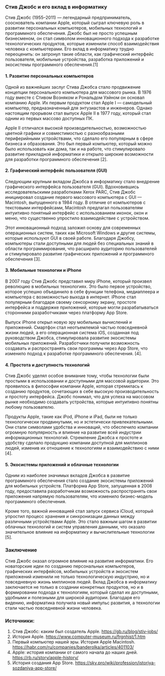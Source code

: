 ### Стив Джобс и его вклад в информатику

Стив Джобс (1955–2011) — легендарный предприниматель, сооснователь компании Apple, который сыграл ключевую роль в развитии персональных компьютеров, мобильных технологий и программного обеспечения. Джобс был не просто успешным бизнесменом, он стал символом инновационного подхода к разработке технологических продуктов, которые изменили способ взаимодействия человека с компьютерами. Его вклад в информатику трудно переоценить: он затронул такие области, как графический интерфейс пользователя, мобильные устройства, разработка приложений и экосистемы программного обеспечения.[1]

#### 1. Развитие персональных компьютеров

Одной из важнейших заслуг Стива Джобса стало продвижение концепции персонального компьютера для массового рынка. В 1976 году вместе с Стивом Возняком и Рональдом Уэйном он основал компанию Apple. Их первым продуктом стал Apple I — самодельный компьютер, предназначенный для энтузиастов и инженеров. Однако настоящим прорывом стал выпуск Apple II в 1977 году, который стал одним из первых массово доступных ПК.

Apple II отличался высокой производительностью, возможностью цветной графики и совместимостью с разнообразными периферийными устройствами, что сделало его популярным в сфере бизнеса и образования. Это был первый компьютер, который можно было использовать как дома, так и на работе, что стимулировало развитие прикладной информатики и открыло широкие возможности для разработки программного обеспечения [2].

#### 2. Графический интерфейс пользователя (GUI)

Следующим крупным вкладом Джобса в информатику стало внедрение графического интерфейса пользователя (GUI). Вдохновившись исследовательскими разработками Xerox PARC, Стив Джобс инициировал создание первого массового компьютера с GUI — Macintosh, выпущенного в 1984 году. В отличие от компьютеров с текстовыми интерфейсами, Macintosh предлагал пользователям интуитивно понятный интерфейс с использованием иконок, окон и меню, что существенно упростило взаимодействие с устройством.

Этот инновационный подход заложил основу для современных операционных систем, таких как Microsoft Windows и другие системы, которые используют GUI в своей работе. Благодаря Джобсу, компьютеры стали доступными для людей без специальных знаний в области программирования, что расширило аудиторию пользователей и стимулировало развитие графических приложений и программного обеспечения [3].

#### 3. Мобильные технологии и iPhone

В 2007 году Стив Джобс представил миру iPhone, который произвел революцию в мобильных технологиях. Это было первое устройство, которое успешно объединило в себе функции телефона, медиаплеера и компьютера с возможностью выхода в интернет. iPhone стал популярным благодаря своему сенсорному экрану, простоте интерфейса и поддержке приложений, которые могли разрабатываться сторонними разработчиками через платформу App Store.

Выпуск iPhone открыл новую эру мобильных вычислений и приложений. Смартфон стал неотъемлемой частью повседневной жизни людей, а его операционная система iOS, созданная под руководством Джобса, стимулировала развитие экосистемы мобильных приложений. Разработчики получили возможность создавать и распространять свои программы через App Store, что изменило подход к разработке программного обеспечения. [4].

#### 4. Простота и доступность технологий

Стив Джобс уделял особое внимание тому, чтобы технологии были простыми в использовании и доступными для массовой аудитории. Это проявилось в философии компании Apple, которая стремилась к созданию продуктов, сочетающих в себе высокую производительность и простоту интерфейса. Джобс понимал, что для успеха на массовом рынке необходимо создавать устройства, которые интуитивно понятны любому пользователю.

Продукты Apple, такие как iPod, iPhone и iPad, были не только технологически продвинутыми, но и эстетически привлекательными. Они стали символами удобства и инноваций, что обеспечило компании огромную популярность и влияние на развитие всей индустрии информационных технологий. Стремление Джобса к простоте и удобству сделало продукцию компании доступной для миллионов людей, изменив их отношение к технологиям и взаимодействию с ними [4].

#### 5. Экосистемы приложений и облачные технологии

Одним из наиболее значимых вкладов Джобса в развитие программного обеспечения стало создание экосистемы приложений для мобильных устройств. Платформа App Store, запущенная в 2008 году, предоставила разработчикам возможность распространять свои приложения напрямую пользователям, что изменило бизнес-модель программного обеспечения.

Кроме того, важной инновацией стал запуск сервиса iCloud, который упростил процесс хранения и синхронизации данных между различными устройствами Apple. Это стало важным шагом в развитии облачных технологий и систем управления данными, что оказало значительное влияние на информатику и вычислительные технологии [5].

### Заключение

Стив Джобс оказал огромное влияние на развитие информатики. Его новаторские идеи по созданию персональных компьютеров, графических интерфейсов, мобильных устройств и экосистем приложений изменили не только технологическую индустрию, но и повседневную жизнь миллионов людей. Вклад Джобса в информатику заключается не только в создании конкретных продуктов, но и в формировании подхода к технологиям, который сделал их доступными, удобными и полезными для широкой аудитории. Благодаря его видению, информатика получила новый импульс развития, а технологии стали частью повседневной жизни человека.

### Источники:
1. Стив Джобс: каким был создатель Apple. https://gb.ru/blog/stiv-jobs/
2. История Apple. https://www.computer-museum.ru/frgnhist/1.htm
3. Первый компьютер нашей эры. История Apple Macintosh. https://habr.com/ru/companies/banderolka/articles/401103/
4. Apple: история компании от самого начала до наших дней. https://rb.ru/story/apple-history/
5. История создания App Store. https://sky.pro/wiki/profession/istoriya-sozdaniya-app-store/
